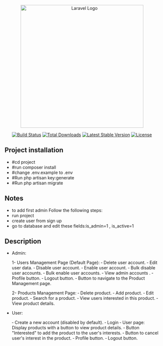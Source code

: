 <p align="center"><a href="https://laravel.com" target="_blank"><img src="https://raw.githubusercontent.com/laravel/art/master/logo-lockup/5%20SVG/2%20CMYK/1%20Full%20Color/laravel-logolockup-cmyk-red.svg" width="400" alt="Laravel Logo"></a></p>

<p align="center">
<a href="https://github.com/laravel/framework/actions"><img src="https://github.com/laravel/framework/workflows/tests/badge.svg" alt="Build Status"></a>
<a href="https://packagist.org/packages/laravel/framework"><img src="https://img.shields.io/packagist/dt/laravel/framework" alt="Total Downloads"></a>
<a href="https://packagist.org/packages/laravel/framework"><img src="https://img.shields.io/packagist/v/laravel/framework" alt="Latest Stable Version"></a>
<a href="https://packagist.org/packages/laravel/framework"><img src="https://img.shields.io/packagist/l/laravel/framework" alt="License"></a>
</p>




## Project installation

- #cd project
- #run composer install
- #change .env.example to .env
- #Run php artisan key:generate
- #Run php artisan migrate

## Notes
- to add first admin Follow the following steps:
- run project
- create user from sign up
- go to database and edit these fields:is_admin=1 , is_active=1
  
## Description

- Admin:
  
   1- Users Management Page (Default Page):
  ‐ Delete user account.
  ‐ Edit user data.
  ‐ Disable user account.
  ‐ Enable user account.
  ‐ Bulk disable user accounts.
  ‐ Bulk enable user accounts.
  ‐ View admin accounts .
  ‐ Profile button.
  ‐ Logout button.
  ‐ Button to navigate to the Product Management page.

  2- Products Management Page:
  ‐ Delete product.
  ‐ Add product.
  ‐ Edit product.
  ‐ Search for a product.
  ‐ View users interested in this product.
  ‐ View product details.


- User:
  
  ‐ Create a new account (disabled by default).
  ‐ Login
  ‐ User page: Display products with a button to view product details.
  ‐ Button "Interested" to add the product to the user's interests.
  ‐ Button to cancel user's interest in the product.
  ‐ Profile button.
  ‐ Logout button.

